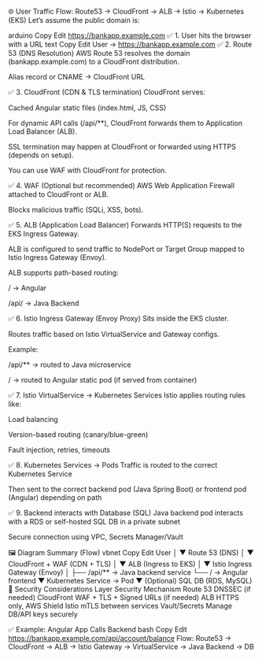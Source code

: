🌐 User Traffic Flow: Route53 → CloudFront → ALB → Istio → Kubernetes (EKS)
Let’s assume the public domain is:

arduino
Copy
Edit
https://bankapp.example.com
✅ 1. User hits the browser with a URL
text
Copy
Edit
User → https://bankapp.example.com
✅ 2. Route 53 (DNS Resolution)
AWS Route 53 resolves the domain (bankapp.example.com) to a CloudFront distribution.

Alias record or CNAME → CloudFront URL

✅ 3. CloudFront (CDN & TLS termination)
CloudFront serves:

Cached Angular static files (index.html, JS, CSS)

For dynamic API calls (/api/**), CloudFront forwards them to Application Load Balancer (ALB).

SSL termination may happen at CloudFront or forwarded using HTTPS (depends on setup).

You can use WAF with CloudFront for protection.

✅ 4. WAF (Optional but recommended)
AWS Web Application Firewall attached to CloudFront or ALB.

Blocks malicious traffic (SQLi, XSS, bots).

✅ 5. ALB (Application Load Balancer)
Forwards HTTP(S) requests to the EKS Ingress Gateway.

ALB is configured to send traffic to NodePort or Target Group mapped to Istio Ingress Gateway (Envoy).

ALB supports path-based routing:

/ → Angular

/api/ → Java Backend

✅ 6. Istio Ingress Gateway (Envoy Proxy)
Sits inside the EKS cluster.

Routes traffic based on Istio VirtualService and Gateway configs.

Example:

/api/** → routed to Java microservice

/ → routed to Angular static pod (if served from container)

✅ 7. Istio VirtualService → Kubernetes Services
Istio applies routing rules like:

Load balancing

Version-based routing (canary/blue-green)

Fault injection, retries, timeouts

✅ 8. Kubernetes Services → Pods
Traffic is routed to the correct Kubernetes Service

Then sent to the correct backend pod (Java Spring Boot) or frontend pod (Angular) depending on path

✅ 9. Backend interacts with Database (SQL)
Java backend pod interacts with a RDS or self-hosted SQL DB in a private subnet

Secure connection using VPC, Secrets Manager/Vault

🖼️ Diagram Summary (Flow)
vbnet
Copy
Edit
User
  │
  ▼
Route 53 (DNS)
  │
  ▼
CloudFront + WAF (CDN + TLS)
  │
  ▼
ALB (Ingress to EKS)
  │
  ▼
Istio Ingress Gateway (Envoy)
  │
  ├── /api/**  → Java backend service
  └── /        → Angular frontend
                  ▼
         Kubernetes Service → Pod
                  ▼
       (Optional) SQL DB (RDS, MySQL)
🔐 Security Considerations
Layer	Security Mechanism
Route 53	DNSSEC (if needed)
CloudFront	WAF + TLS + Signed URLs (if needed)
ALB	HTTPS only, AWS Shield
Istio	mTLS between services
Vault/Secrets	Manage DB/API keys securely

✅ Example: Angular App Calls Backend
bash
Copy
Edit
https://bankapp.example.com/api/account/balance
Flow:
Route53 → CloudFront → ALB → Istio Gateway → VirtualService → Java Backend → DB

